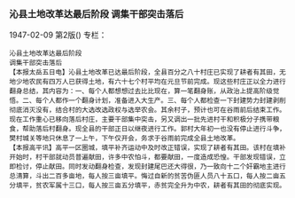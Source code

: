 ### 沁县土地改革达最后阶段  调集干部突击落后

1947-02-09
第2版()
专栏：

    沁县土地改革达最后阶段
    调集干部突击落后
    【本报太岳五日电】沁县土地改革已达最后阶段，全县百分之八十村庄已实现了耕者有其田，无地少地农民有四万人已获得土地，有六十七个村平均在元旦节前完成。现这些村庄正以全力进行翻身总结，其内容为：一、每个人都想想过去比比现在，算一笔翻身账，从政治上提高阶级觉悟。二、每个人都作一个翻身计划，准备进入大生产。三、每个人都检查一下封建势力封建剥削彻底消灭没有，结合村的大选改选政权与选举农会。其余村子，预计也可在谷雨前后结束工作。现在工作重心已移向落后村庄，主要干部集中突击，另又调出一批先进村干和积极分子携带粮食，帮助落后村翻身。现全县的干部正日以继夜进行工作。郭村大年初一也没有停止进行斗争，樊村城关等地只休息了一上午，下午仅开会，务求于谷雨前完成全县土地改革。
    【本报高平讯】高平一区圈城，填平补齐运动中及时改正错误，实现了耕者有其田。该村在填补开始时，村干部就动员普遍献田，许多中农怕斗，都要献田，一度造成恐惶。干部发现错误，立即检讨，停止献田。同时发动翻身检查，发现封建尾巴还大得很，乃一致向十二个奸霸地主进行总清算，斗出二百多亩地，每人按三亩填平。悔过自新的贫苦伪匪人员八十五口，每人按二亩五分填平，贫农军属十三口，每人按三亩五分填平，赤贫完全升为中农，耕者有其田的彻底实现。
